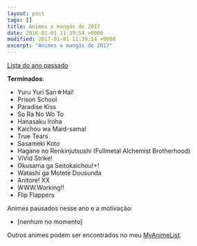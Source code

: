 ```yaml
---
layout: post
tags: []
title: Animes e mangás de 2017
date: 2016-01-01 11:39:54 +0000
modified: 2017-01-01 11:39:54 +0000
excerpt: "Animes e mangás de 2017"
---
```


[Lista do ano passado](https://qgustavor.tk/animes-e-mang%C3%A1s-de-2016/)

**Terminados**:

- Yuru Yuri San☆Hai!
- Prison School
- Paradise Kiss
- So Ra No Wo To
- Hanasaku Iroha
- Kaichou wa Maid-sama!
- True Tears
- Sasameki Koto
- Hagane no Renkinjutsushi (Fullmetal Alchemist Brotherhood)
- ViVid Strike!
- Okusama ga Seitokaichou!+!
- Watashi ga Motete Dousunda
- Anitore! XX
- WWW.Working!!
- Flip Flappers

Animes pausados nesse ano e a motivação:

-   [nenhum no momento]

Outros animes podem ser encontrados no meu [MyAnimeList](https://myanimelist.net/animelist/qgustavor).
